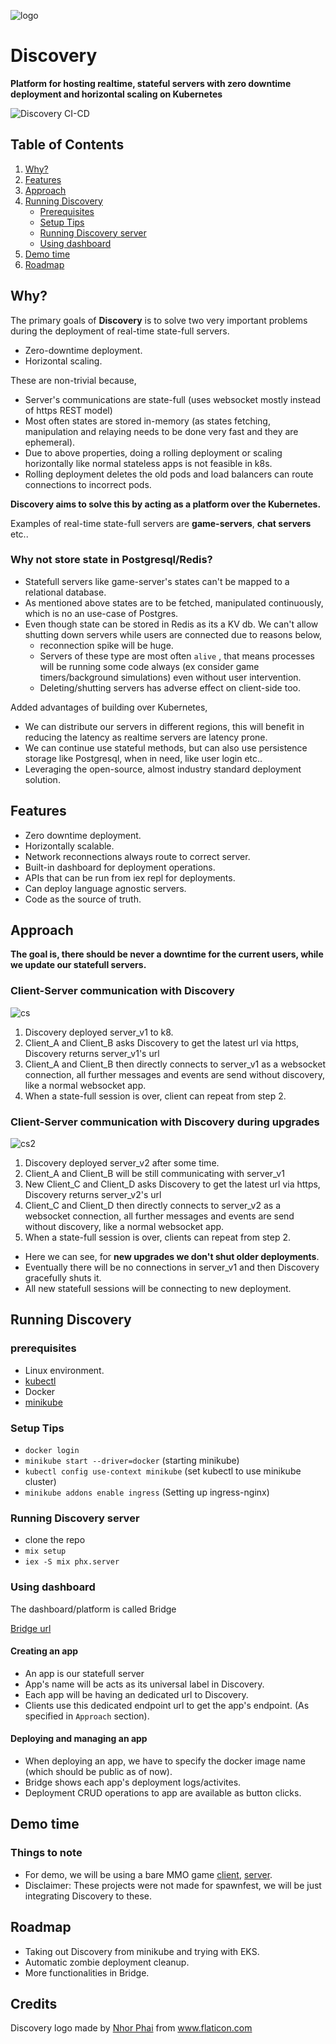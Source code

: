 ![logo](doc_assets/discovery-logo.png?raw=true  "title")

# Discovery

**Platform for hosting realtime, stateful servers with zero downtime deployment and horizontal scaling on Kubernetes**

![Discovery CI-CD](https://github.com/spawnfest/Discovery/actions/workflows/discovery.yml/badge.svg)

## Table of Contents

1. [Why?](#why)
2. [Features](#features)
3. [Approach](#approach)
4. [Running Discovery](#running-discovery)
    - [Prerequisites](#prerequisites)
    - [Setup Tips](#setup-tips)
    - [Running Discovery server](#running-discovery-server)
    - [Using dashboard](#using-dashboard)
5. [Demo time](#demo-time)
6. [Roadmap](#roadmap)

## Why?

The primary goals of **Discovery** is to solve two very important problems during the deployment of real-time state-full servers.

- Zero-downtime deployment.
- Horizontal scaling.

These are non-trivial because,
- Server's communications are state-full (uses websocket mostly instead of https REST model)
- Most often states are stored in-memory (as states fetching, manipulation and relaying needs to be done very fast and they are ephemeral). 
- Due to above properties, doing a rolling deployment or scaling horizontally like normal stateless apps is not feasible in k8s. 
- Rolling deployment deletes the old pods and load balancers can route connections to incorrect pods.

**Discovery aims to solve this by acting as a platform over the Kubernetes.**

Examples of real-time state-full servers are **game-servers**, **chat servers** etc..

### Why not store state in Postgresql/Redis?

- Statefull servers like game-server's states can't be mapped to a relational database.
- As mentioned above states are to be fetched, manipulated continuously, which is no an use-case of Postgres.
- Even though state can be stored in Redis as its a KV db. We can't allow shutting down
servers while users are connected due to reasons below,
    - reconnection spike will be huge.
    - Servers of these type are most often `alive` , that means processes will be running
      some code always (ex consider game timers/background simulations) even without
      user intervention. 
    - Deleting/shutting servers has adverse effect on client-side too.

Added advantages of building over Kubernetes,

- We can distribute our servers in different regions, this will benefit in reducing the latency as realtime servers are latency prone.
- We can continue use stateful methods, but can also use persistence storage like Postgresql, when in need, like user login etc..
- Leveraging the open-source, almost industry standard deployment solution.

## Features

- Zero downtime deployment.
- Horizontally scalable.
- Network reconnections always route to correct server.
- Built-in dashboard for deployment operations.
- APIs that can be run from iex repl for deployments.
- Can deploy language agnostic servers.
- Code as the source of truth.

## Approach

**The goal is, there should be never a downtime for the current users, while we update our statefull servers.**

### Client-Server communication with Discovery

![cs](doc_assets/new_cs_communcation_1.png?raw=true  "title")

1. Discovery deployed server_v1 to k8.
2. Client_A and Client_B asks Discovery to get the latest url via https, Discovery returns server_v1's url
3. Client_A and Client_B then directly connects to server_v1 as a websocket connection, all further messages and events are send without discovery, like a normal websocket app.
4. When a state-full session is over, client can repeat from step 2.

### Client-Server communication with Discovery during upgrades

![cs2](doc_assets/new_cs_communcation_2b.png?raw=true  "title")

1. Discovery deployed server_v2 after some time.
2. Client_A and Client_B will be still communicating with server_v1
3. New Client_C and Client_D asks Discovery to get the latest url via https, Discovery returns server_v2's url
4. Client_C and Client_D then directly connects to server_v2 as a websocket connection, all further messages and events are send without discovery, like a normal websocket app.
5. When a state-full session is over, clients can repeat from step 2.

- Here we can see, for **new upgrades we don't shut older deployments**.
- Eventually there will be no connections in server_v1 and then Discovery gracefully shuts it.
- All new statefull sessions will be connecting to new deployment.


## Running Discovery

### prerequisites

- Linux environment.
- [kubectl](https://docs.aws.amazon.com/eks/latest/userguide/install-kubectl.html)
- Docker
- [minikube](https://minikube.sigs.k8s.io/docs/start/)

### Setup Tips

- `docker login`
- `minikube start --driver=docker` (starting minikube)
- `kubectl config use-context minikube` (set kubectl to use minikube cluster)
- `minikube addons enable ingress` (Setting up ingress-nginx)

### Running Discovery server

- clone the repo
- `mix setup`
- `iex -S mix phx.server`

### Using dashboard

The dashboard/platform is called Bridge

[Bridge url](`http://localhost:4000`)

#### Creating an app

- An app is our statefull server
- App's name will be acts as its universal label in Discovery.
- Each app will be having an dedicated url to Discovery.
- Clients use this dedicated endpoint url to get the app's endpoint. (As specified in `Approach` section).

#### Deploying and managing an app

- When deploying an app, we have to specify the docker image name (which should be public as of now).
- Bridge shows each app's deployment logs/activites.
- Deployment CRUD operations to app are available as button clicks.

## Demo time

### Things to note
- For demo, we will be using a bare MMO game [client](https://github.com/madclaws/watchers), [server](https://github.com/madclaws/watchex).
- Disclaimer: These projects were not made for spawnfest, we will be just integrating Discovery to these.
 



## Roadmap
- Taking out Discovery from minikube and trying with EKS.
- Automatic zombie deployment cleanup.
- More functionalities in Bridge.
## Credits

<div>Discovery logo made by <a href="" title="Nhor Phai">Nhor Phai</a> from <a href="https://www.flaticon.com/" title="Flaticon">www.flaticon.com</a></div>